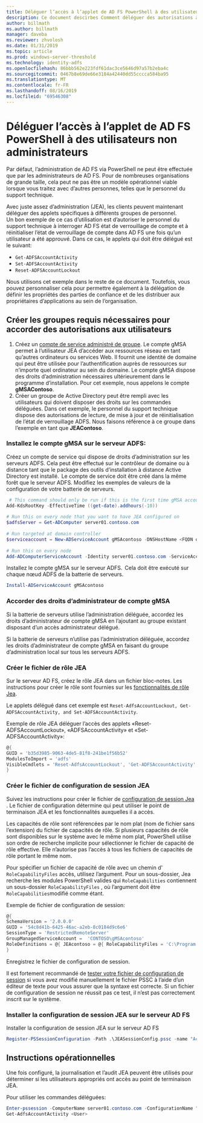 ```yaml
---
title: Déléguer l’accès à l’applet de AD FS PowerShell à des utilisateurs non administrateurs
description: Ce document descirbes Comment déléguer des autorisations à des non-administrateurs pour AD FS PowerShell applets.
author: billmath
ms.author: billmath
manager: daveba
ms.reviewer: zhvolosh
ms.date: 01/31/2019
ms.topic: article
ms.prod: windows-server-threshold
ms.technology: identity-adfs
ms.openlocfilehash: 86bbb562e223fdf61dac3ce5646d97a57b2eba4c
ms.sourcegitcommit: 0467b8e69de66e3184a42440dd55cccca584ba95
ms.translationtype: MT
ms.contentlocale: fr-FR
ms.lasthandoff: 08/16/2019
ms.locfileid: "69546308"
---
```

# <a name="delegate-ad-fs-powershell-commandlet-access-to-non-admin-users"></a>Déléguer l’accès à l’applet de AD FS PowerShell à des utilisateurs non administrateurs 
Par défaut, l’administration de AD FS via PowerShell ne peut être effectuée que par les administrateurs de AD FS. Pour de nombreuses organisations de grande taille, cela peut ne pas être un modèle opérationnel viable lorsque vous traitez avec d’autres personnes, telles que le personnel du support technique.  

Avec juste assez d’administration (JEA), les clients peuvent maintenant déléguer des applets spécifiques à différents groupes de personnel.  
Un bon exemple de ce cas d’utilisation est d’autoriser le personnel du support technique à interroger AD FS état de verrouillage de compte et à réinitialiser l’état de verrouillage de compte dans AD FS une fois qu’un utilisateur a été approuvé. Dans ce cas, le applets qui doit être délégué est le suivant: 
- `Get-ADFSAccountActivity`
- `Set-ADFSAccountActivity` 
- `Reset-ADFSAccountLockout` 

Nous utilisons cet exemple dans le reste de ce document. Toutefois, vous pouvez personnaliser cela pour permettre également à la délégation de définir les propriétés des parties de confiance et de les distribuer aux propriétaires d’applications au sein de l’organisation.  


##  <a name="create-the-required-groups-necessary-to-grant-users-permissions"></a>Créer les groupes requis nécessaires pour accorder des autorisations aux utilisateurs 
1. Créez un [compte de service administré de groupe](https://docs.microsoft.com/windows-server/security/group-managed-service-accounts/group-managed-service-accounts-overview). Le compte gMSA permet à l’utilisateur JEA d’accéder aux ressources réseau en tant qu’autres ordinateurs ou services Web. Il fournit une identité de domaine qui peut être utilisée pour l’authentification auprès de ressources sur n’importe quel ordinateur au sein du domaine. Le compte gMSA dispose des droits d’administration nécessaires ultérieurement dans le programme d’installation. Pour cet exemple, nous appelons le compte **gMSAContoso**. 
2. Créer un groupe de Active Directory peut être rempli avec les utilisateurs qui doivent disposer des droits sur les commandes déléguées. Dans cet exemple, le personnel du support technique dispose des autorisations de lecture, de mise à jour et de réinitialisation de l’état de verrouillage ADFS. Nous faisons référence à ce groupe dans l’exemple en tant que **JEAContoso**. 

### <a name="install-the-gmsa-account-on-the-adfs-server"></a>Installez le compte gMSA sur le serveur ADFS: 
Créez un compte de service qui dispose de droits d’administration sur les serveurs ADFS. Cela peut être effectué sur le contrôleur de domaine ou à distance tant que le package des outils d’installation à distance Active Directory est installé.  Le compte de service doit être créé dans la même forêt que le serveur ADFS. Modifiez les exemples de valeurs de la configuration de votre batterie de serveurs. 

```powershell
 # This command should only be run if this is the first time gMSA accounts are enabled in the forest 
Add-KdsRootKey -EffectiveTime ((get-date).addhours(-10))  
 
# Run this on every node that you want to have JEA configured on  
$adfsServer = Get-ADComputer server01.contoso.com  
 
# Run targeted at domain controller  
$serviceaccount = New-ADServiceAccount gMSAcontoso -DNSHostName <FQDN of the domain containing the KDS key> - PrincipalsAllowedToRetrieveManagedPassword $adfsServer –passthru 
 
# Run this on every node 
Add-ADComputerServiceAccount -Identity server01.contoso.com -ServiceAccount $ServiceAccount 
```

Installez le compte gMSA sur le serveur ADFS.  Cela doit être exécuté sur chaque nœud ADFS de la batterie de serveurs. 
 
```powershell
Install-ADServiceAccount gMSAcontoso 
```

### <a name="grant-the-gmsa-account-admin-rights"></a>Accorder des droits d’administrateur de compte gMSA 
Si la batterie de serveurs utilise l’administration déléguée, accordez les droits d’administrateur de compte gMSA en l’ajoutant au groupe existant disposant d’un accès administrateur délégué.  
 
Si la batterie de serveurs n’utilise pas l’administration déléguée, accordez les droits d’administrateur de compte gMSA en faisant du groupe d’administration local sur tous les serveurs ADFS. 
 
 
### <a name="create-the-jea-role-file"></a>Créer le fichier de rôle JEA 
 
Sur le serveur AD FS, créez le rôle JEA dans un fichier bloc-notes. Les instructions pour créer le rôle sont fournies sur les [fonctionnalités de rôle Jea](https://docs.microsoft.com/powershell/jea/role-capabilities). 
 
Le applets délégué dans cet exemple est `Reset-AdfsAccountLockout, Get-ADFSAccountActivity, and Set-ADFSAccountActivity`. 

Exemple de rôle JEA déléguer l’accès des applets «Reset-ADFSAccountLockout», «ADFSAccountActivity» et «Set-ADFSAccountActivity»:

```powershell
@{
GUID = 'b35d3985-9063-4de5-81f8-241be1f56b52'
ModulesToImport = 'adfs'
VisibleCmdlets = 'Reset-AdfsAccountLockout', 'Get-ADFSAccountActivity', 'Set-ADFSAccountActivity'
}
```


### <a name="create-the-jea-session-configuration-file"></a>Créer le fichier de configuration de session JEA 
Suivez les instructions pour créer le fichier de [configuration de session Jea](https://docs.microsoft.com/powershell/jea/session-configurations) . Le fichier de configuration détermine qui peut utiliser le point de terminaison JEA et les fonctionnalités auxquelles il a accès. 

Les capacités de rôle sont référencées par le nom plat (nom de fichier sans l’extension) du fichier de capacités de rôle. Si plusieurs capacités de rôle sont disponibles sur le système avec le même nom plat, PowerShell utilise son ordre de recherche implicite pour sélectionner le fichier de capacité de rôle effective. Elle n’autorise pas l’accès à tous les fichiers de capacités de rôle portant le même nom. 

Pour spécifier un fichier de capacité de rôle avec un chemin d' `RoleCapabilityFiles` accès, utilisez l’argument. Pour un sous-dossier, Jea recherche les modules PowerShell valides qui `RoleCapabilities` contiennent un sous-dossier `RoleCapabilityFiles` , où l’argument doit être `RoleCapabilities`modifié comme étant. 

Exemple de fichier de configuration de session: 

```powershell
@{
SchemaVersion = '2.0.0.0'
GUID = '54c8d41b-6425-46ac-a2eb-8c0184d9c6e6'
SessionType = 'RestrictedRemoteServer'
GroupManagedServiceAccount =  'CONTOSO\gMSAcontoso'
RoleDefinitions = @{ JEAcontoso = @{ RoleCapabilityFiles = 'C:\Program Files\WindowsPowershell\Modules\AccountActivityJEA\RoleCapabilities\JEAAccountActivityResetRole.psrc' } }
}
```

Enregistrez le fichier de configuration de session. 
 
Il est fortement recommandé de [tester votre fichier de configuration de session](https://docs.microsoft.com/powershell/module/Microsoft.PowerShell.Core/Test-PSSessionConfigurationFile?view=powershell-5.1) si vous avez modifié manuellement le fichier PSSC à l’aide d’un éditeur de texte pour vous assurer que la syntaxe est correcte. Si un fichier de configuration de session ne réussit pas ce test, il n’est pas correctement inscrit sur le système.  
 
### <a name="install-the-jea-session-configuration-on-the-ad-fs-server"></a>Installer la configuration de session JEA sur le serveur AD FS 

Installer la configuration de session JEA sur le serveur AD FS 
 
```powershell
Register-PSSessionConfiguration -Path .\JEASessionConfig.pssc -name "AccountActivityAdministration" -force
``` 
## <a name="operational-instructions"></a>Instructions opérationnelles 
Une fois configuré, la journalisation et l’audit JEA peuvent être utilisés pour déterminer si les utilisateurs appropriés ont accès au point de terminaison JEA. 

Pour utiliser les commandes déléguées: 

```powershell
Enter-pssession -ComputerName server01.contoso.com -ConfigurationName "AccountActivityAdministration" -Credential <User Using JEA> 
Get-AdfsAccountActivity <User> 


```
